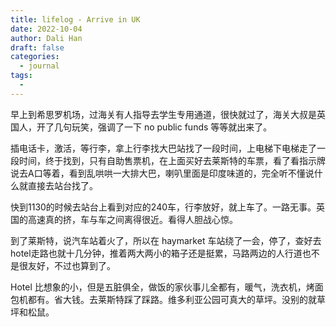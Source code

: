 ```yaml
---
title: lifelog - Arrive in UK
date: 2022-10-04
author: Dali Han
draft: false
categories:
  - journal
tags:
  - 
---
```


早上到希思罗机场，过海关有人指导去学生专用通道，很快就过了，海关大叔是英国人，开了几句玩笑，强调了一下 no public funds 等等就出来了。

插电话卡，激活，等行李，拿上行李找大巴站找了一段时间，上电梯下电梯走了一段时间，终于找到，只有自助售票机，在上面买好去莱斯特的车票，看了看指示牌说去A口等着，看到乱哄哄一大排大巴，喇叭里面是印度味道的，完全听不懂说什么就直接去站台找了。

快到1130的时候去站台上看到对应的240车，行李放好，就上车了。一路无事。英国的高速真的挤，车与车之间离得很近。看得人胆战心惊。

到了莱斯特，说汽车站着火了，所以在 haymarket 车站绕了一会，停了，查好去hotel走路也就十几分钟，推着两大两小的箱子还是挺累，马路两边的人行道也不是很友好，不过也算到了。

Hotel 比想象的小，但是五脏俱全，做饭的家伙事儿全都有，暖气，洗衣机，烤面包机都有。省大钱。去莱斯特踩了踩路。维多利亚公园可真大的草坪。没别的就草坪和松鼠。
